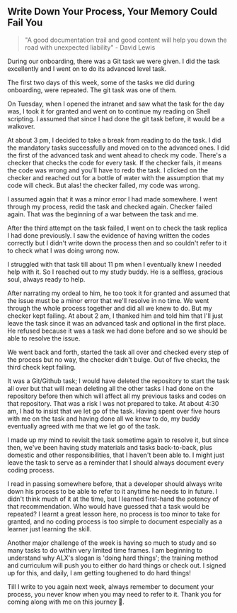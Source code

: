 ## Write Down Your Process, Your Memory Could Fail You

> "A good documentation trail and good content will help you down the road with unexpected liability" - David Lewis


During our onboarding, there was a Git task we were given. I did the task excellently and I went on to do its advanced level task.



The first two days of this week, some of the tasks we did during onboarding, were repeated. The git task was one of them. 



On Tuesday, when I opened the intranet and saw what the task for the day was, I took it for granted and went on to continue my reading on Shell scripting. I assumed that since I had done the git task before, it would be a walkover. 

At about 3 pm, I decided to take a break from reading to do the task. I did the mandatory tasks successfully and moved on to the advanced ones. I did the first of the advanced task and went ahead to check my code. There's a checker that checks the code for every task. If the checker fails, it means the code was wrong and you'll have to redo the task. I clicked on the checker and reached out for a bottle of water with the assumption that my code will check. But alas! the checker failed, my code was wrong.

I assumed again that it was a minor error I had made somewhere. I went through my process, redid the task and checked again. Checker failed again. That was the beginning of a war between the task and me.



After the third attempt on the task failed, I went on to check the task replica I had done previously. I saw the evidence of having written the codes correctly but I didn't write down the process then and so couldn't refer to it to check what I was doing wrong now.



I struggled with that task till about 11 pm when I eventually knew I needed help with it. So I reached out to my study buddy. He is a selfless, gracious soul, always ready to help. 

After narrating my ordeal to him, he too took it for granted and assumed that the issue must be a minor error that we'll resolve in no time. We went through the whole process together and did all we knew to do. But my checker kept failing. At about 2 am, I thanked him and told him that I'll just leave the task since it was an advanced task and optional in the first place. He refused because it was a task we had done before and so we should be able to resolve the issue.

We went back and forth, started the task all over and checked every step of the process but no way, the checker didn't bulge. Out of five checks, the third check kept failing. 

It was a Git/Github task; I would have deleted the repository to start the task all over but that will mean deleting all the other tasks I had done on the repository before then which will affect all my previous tasks and codes on that repository. That was a risk I was not prepared to take. At about 4:30 am, I had to insist that we let go of the task. Having spent over five hours with me on the task and having done all we knew to do, my buddy eventually agreed with me that we let go of the task.



I made up my mind to revisit the task sometime again to resolve it, but since then, we've been having study materials and tasks back-to-back, plus domestic and other responsibilities, that I haven't been able to. I might just leave the task to serve as a reminder that I should always document every coding process.



I read in passing somewhere before, that a developer should always write down his process to be able to refer to it anytime he needs to in future. I didn't think much of it at the time, but I learned first-hand the potency of that recommendation. Who would have guessed that a task would be repeated? I learnt a great lesson here, no process is too minor to take for granted, and no coding process is too simple to document especially as a learner just learning the skill.  



Another major challenge of the week is having so much to study and so many tasks to do within very limited time frames. I am beginning to understand why ALX's slogan is 'doing hard things'; the training method and curriculum will push you to either do hard things or check out. I signed up for this, and daily, I am getting toughened to do hard things!



Till I write to you again next week, always remember to document your process, you never know when you may need to refer to it. Thank you for coming along with me on this journey 🥰.